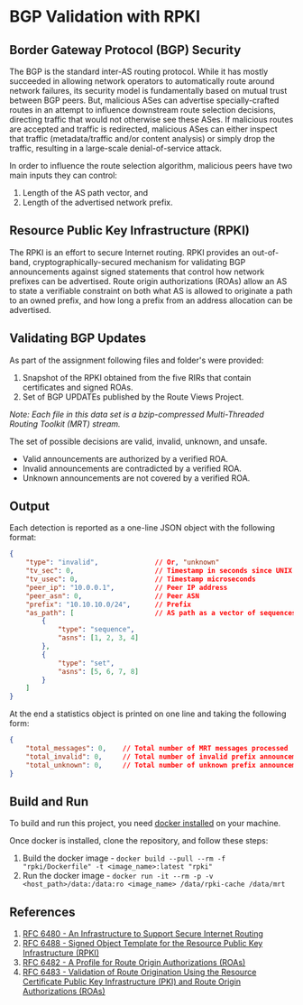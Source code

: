 # BGP Validation with RPKI
## Border Gateway Protocol (BGP) Security
The BGP is the standard inter-AS routing protocol. While it has mostly succeeded in allowing network operators to automatically route around network failures, its security model is fundamentally based on mutual trust between BGP peers. But, malicious ASes can advertise specially-crafted routes in an attempt to influence downstream route selection decisions, directing traffic that would not otherwise see these ASes. If malicious routes are accepted and traffic is redirected, malicious ASes can either inspect that traffic (metadata/traffic and/or content analysis) or simply drop the traffic, resulting in a large-scale denial-of-service attack.

In order to influence the route selection algorithm, malicious peers have two main inputs they can control: 
  1. Length of the AS path vector, and 
  2. Length of the advertised network prefix. 

## Resource Public Key Infrastructure (RPKI)
The RPKI is an effort to secure Internet routing. RPKI provides an out-of-band, cryptographically-secured mechanism for validating BGP announcements against signed statements that control how network prefixes can be advertised. Route origin authorizations (ROAs) allow an AS to state a verifiable constraint on both what AS is allowed to originate a path to an owned prefix, and how long a prefix from an address allocation can be advertised.

## Validating BGP Updates

As part of the assignment following files and folder's were provided:
  1. Snapshot of the RPKI obtained from the five RIRs that contain certificates and signed ROAs. 
  2. Set of BGP UPDATEs published by the Route Views Project. 
  
*Note: Each file in this data set is a bzip-compressed Multi-Threaded Routing Toolkit (MRT) stream.*

The set of possible decisions are valid, invalid, unknown, and unsafe.
  - Valid announcements are authorized by a verified ROA.
  - Invalid announcements are contradicted by a verified ROA.
  - Unknown announcements are not covered by a verified ROA.

## Output
Each detection is reported as a one-line JSON object with the following format:
```json
{
    "type": "invalid",              // Or, "unknown"
    "tv_sec": 0,                    // Timestamp in seconds since UNIX epoch
    "tv_usec": 0,                   // Timestamp microseconds
    "peer_ip": "10.0.0.1",          // Peer IP address
    "peer_asn": 0,                  // Peer ASN
    "prefix": "10.10.10.0/24",      // Prefix
    "as_path": [                    // AS path as a vector of sequences and sets
        {
            "type": "sequence",
            "asns": [1, 2, 3, 4]
        },
        {
            "type": "set",
            "asns": [5, 6, 7, 8]
        }
    ]
}
```
At the end a statistics object is printed on one line and taking the following form:
```json
{
    "total_messages": 0,    // Total number of MRT messages processed
    "total_invalid": 0,     // Total number of invalid prefix announcements
    "total_unknown": 0,     // Total number of unknown prefix announcements
}
```

## Build and Run

To build and run this project, you need [docker installed](https://docs.docker.com/engine/install/) on your machine.

Once docker is installed, clone the repository, and follow these steps:

1. Build the docker image - `docker build --pull --rm -f "rpki/Dockerfile" -t <image_name>:latest "rpki"`
2. Run the docker image - `docker run -it --rm -p -v <host_path>/data:/data:ro <image_name> /data/rpki-cache /data/mrt`

## References
1. [RFC 6480 - An Infrastructure to Support Secure Internet Routing](https://datatracker.ietf.org/doc/html/rfc6480)
2. [RFC 6488 - Signed Object Template for the Resource Public Key Infrastructure (RPKI)](https://datatracker.ietf.org/doc/html/rfc6488)
3. [RFC 6482 - A Profile for Route Origin Authorizations (ROAs)](https://datatracker.ietf.org/doc/html/rfc6482)
4. [RFC 6483 - Validation of Route Origination Using the Resource Certificate Public Key Infrastructure (PKI) and Route Origin Authorizations (ROAs)](https://datatracker.ietf.org/doc/html/rfc6483)
